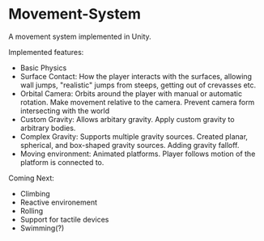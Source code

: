 # Movement-System

A movement system implemented in Unity.

Implemented features:
- Basic Physics
- Surface Contact: How the player interacts with the surfaces, allowing wall jumps, "realistic" jumps from steeps, getting out of crevasses etc.
- Orbital Camera: Orbits around the player with manual or automatic rotation. Make movement relative to the camera. Prevent camera form intersecting with the world
- Custom Gravity: Allows arbitary gravity. Apply custom gravity to arbitrary bodies.
- Complex Gravity: Supports multiple gravity sources. Created planar, spherical, and box-shaped gravity sources. Adding gravity falloff.
- Moving environment: Animated platforms. Player follows motion of the platform is connected to.

Coming Next:
- Climbing
- Reactive environement
- Rolling
- Support for tactile devices
- Swimming(?)
